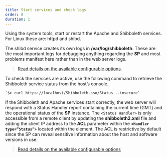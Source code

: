 ```yaml
---
title: Start services and check logs
order: 8
duration: 1
---
```


Using the system tools, start or restart the Apache and Shibboleth services. For Linux these are: httpd and shibd.

The shibd service creates its own logs in **/var/log/shibboleth**. These are the most important logs for debugging
anything regarding the **SP** and most problems manifest here rather than in the web server logs.

> [Read details on the available configurable options](https://wiki.shibboleth.net/confluence/display/SP3/Logging).

To check the services are active, use the following command to retrieve the Shibboleth service status from the host’s console.

    `$> curl https://localhost/Shibboleth.sso/Status --insecure`

If the Shibboleth and Apache services start correctly, the web server will respond with a Status Handler report
containing the current time (GMT) and the operational status of the **SP** instance. The `<Status Handler>` is only
accessible from a remote client by updating the **shibboleth2.xml** file and adding the client IP address to the
**ACL** parameter within the **`<Handler type=”Status”>`** located within the <Sessions> element. The ACL is
restrictive by default since the SP can reveal sensitive information about the host and software
versions in use.

> [Read details on the available configurable options](https://shibboleth.atlassian.net/wiki/spaces/SP3/pages/2065334870/Status+Handler)